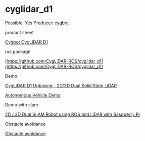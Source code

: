 # cyglidar_d1

Possible: Yes
Producer: cygbot

product sheet

[Cygbot CygLiDAR D1](https://www.sparkfun.com/products/18580)

ros package

[https://github.com/CygLiDAR-ROS/cyglidar_d1](https://github.com/CygLiDAR-ROS/cyglidar_d1)

Demo

[CygLiDAR D1 Unboxing - 2D/3D Dual Solid State LiDAR](https://youtu.be/tqiGBVXjpLc)

[Autonomous Vehicle Demo](https://youtu.be/vV6dlMdyocI)

Demo with slam

[2D / 3D Dual SLAM Robot using ROS and LiDAR with Raspberry Pi](https://youtu.be/34n1tF5OtQU)

Obstacle avoidance

[Obstacle avoidance](https://youtu.be/15LPq52_S3M)